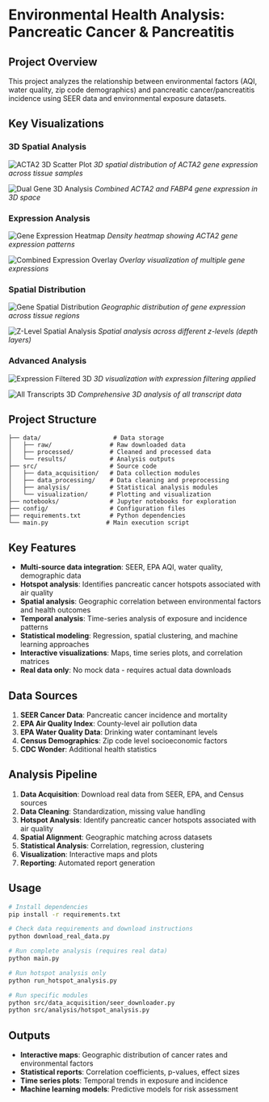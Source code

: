 # Environmental Health Analysis: Pancreatic Cancer & Pancreatitis

## Project Overview
This project analyzes the relationship between environmental factors (AQI, water quality, zip code demographics) and pancreatic cancer/pancreatitis incidence using SEER data and environmental exposure datasets.

## Key Visualizations

### 3D Spatial Analysis
![ACTA2 3D Scatter Plot](images/acta2_3d_scatter.png)
*3D spatial distribution of ACTA2 gene expression across tissue samples*

![Dual Gene 3D Analysis](images/acta2_fabp4_3d_scatter.png)
*Combined ACTA2 and FABP4 gene expression in 3D space*

### Expression Analysis
![Gene Expression Heatmap](images/acta2_density_heatmap.png)
*Density heatmap showing ACTA2 gene expression patterns*

![Combined Expression Overlay](images/combined_expression_overlay.png)
*Overlay visualization of multiple gene expressions*

### Spatial Distribution
![Gene Spatial Distribution](images/gene_spatial_distribution.png)
*Geographic distribution of gene expression across tissue regions*

![Z-Level Spatial Analysis](images/acta2_z_level_spatial.png)
*Spatial analysis across different z-levels (depth layers)*

### Advanced Analysis
![Expression Filtered 3D](images/expression_filtered_3d.png)
*3D visualization with expression filtering applied*

![All Transcripts 3D](images/all_transcripts_3d.png)
*Comprehensive 3D analysis of all transcript data*

## Project Structure
```
├── data/                    # Data storage
│   ├── raw/                # Raw downloaded data
│   ├── processed/          # Cleaned and processed data
│   └── results/            # Analysis outputs
├── src/                    # Source code
│   ├── data_acquisition/   # Data collection modules
│   ├── data_processing/    # Data cleaning and preprocessing
│   ├── analysis/           # Statistical analysis modules
│   └── visualization/      # Plotting and visualization
├── notebooks/              # Jupyter notebooks for exploration
├── config/                 # Configuration files
├── requirements.txt        # Python dependencies
└── main.py                # Main execution script
```

## Key Features
- **Multi-source data integration**: SEER, EPA AQI, water quality, demographic data
- **Hotspot analysis**: Identifies pancreatic cancer hotspots associated with air quality
- **Spatial analysis**: Geographic correlation between environmental factors and health outcomes
- **Temporal analysis**: Time-series analysis of exposure and incidence patterns
- **Statistical modeling**: Regression, spatial clustering, and machine learning approaches
- **Interactive visualizations**: Maps, time series plots, and correlation matrices
- **Real data only**: No mock data - requires actual data downloads

## Data Sources
1. **SEER Cancer Data**: Pancreatic cancer incidence and mortality
2. **EPA Air Quality Index**: County-level air pollution data
3. **EPA Water Quality Data**: Drinking water contaminant levels
4. **Census Demographics**: Zip code level socioeconomic factors
5. **CDC Wonder**: Additional health statistics

## Analysis Pipeline
1. **Data Acquisition**: Download real data from SEER, EPA, and Census sources
2. **Data Cleaning**: Standardization, missing value handling
3. **Hotspot Analysis**: Identify pancreatic cancer hotspots associated with air quality
4. **Spatial Alignment**: Geographic matching across datasets
5. **Statistical Analysis**: Correlation, regression, clustering
6. **Visualization**: Interactive maps and plots
7. **Reporting**: Automated report generation

## Usage
```bash
# Install dependencies
pip install -r requirements.txt

# Check data requirements and download instructions
python download_real_data.py

# Run complete analysis (requires real data)
python main.py

# Run hotspot analysis only
python run_hotspot_analysis.py

# Run specific modules
python src/data_acquisition/seer_downloader.py
python src/analysis/hotspot_analysis.py
```

## Outputs
- **Interactive maps**: Geographic distribution of cancer rates and environmental factors
- **Statistical reports**: Correlation coefficients, p-values, effect sizes
- **Time series plots**: Temporal trends in exposure and incidence
- **Machine learning models**: Predictive models for risk assessment 